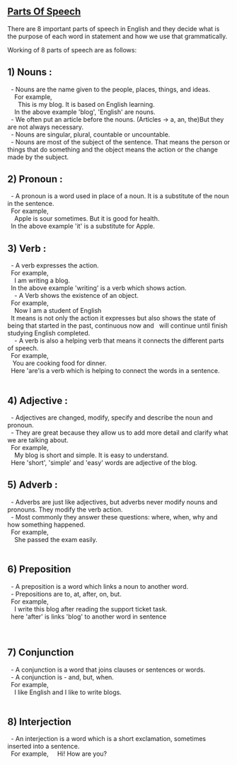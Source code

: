 
## [Parts Of Speech](https://priyankaMD.github.io/LearningBlogs/partofspeech)

There are 8 important parts of speech in English and they decide what is the purpose of each word in statement and 
how we use that grammatically.<br />

Working of 8 parts of speech are as follows:<br />

## 1) Nouns :<br />
  - Nouns are the name given to the people, places, things, and ideas.<br />
    For example, <br />
      This is my blog. It is based on English learning. <br />
    In the above example 'blog', 'English' are nouns.<br />
  - We often put an article before the nouns. (Articles -> a, an, the)But they are not always necessary.<br />
  - Nouns are singular, plural, countable or uncountable.<br />
  - Nouns are most of the subject of the sentence. That means the person or things that do something and the object means the action or the change made by the subject.<br />

## 2) Pronoun :<br />
  - A pronoun is a word used in place of a noun. It is a substitute of the noun in the sentence.<br />
  For example, <br />
    Apple is sour sometimes. But it is good for health.<br />
  In the above example 'it' is a substitute for Apple.<br />

## 3) Verb : <br />
  - A verb expresses the action. <br />
  For example, <br />
    I am writing a blog. <br />
  In the above example 'writing' is a verb which shows action.<br />
  
  - A Verb shows the existence of an object.<br />
  For example,<br />
    Now I am a student of English<br />
  It means is not only the action it expresses but also shows the state of being that started in the past, continuous now and 
  will continue until finish studying English completed.<br />
  
  - A verb is also a helping verb that means it connects the different parts of speech.<br />
  For example, <br />
   You are cooking food for dinner. <br />
  Here 'are'is a verb which is helping to connect the words in a sentence. <br />
  
  
## 4) Adjective :<br />
  - Adjectives are changed, modify, specify and describe the noun and pronoun.<br />
  - They are great because they allow us to add more detail and clarify what we are talking about.<br />
  For example, <br />
    My blog is short and simple. It is easy to understand.<br />
  Here 'short', 'simple' and 'easy' words are adjective of the blog. <br />

## 5) Adverb : <br />
  - Adverbs are just like adjectives, but adverbs never modify nouns and pronouns. They modify the verb action.<br />
  - Most commonly they answer these questions: where, when, why and how something happened.<br />
  For example, <br />
    She passed the exam easily.<br />
  
## 6) Preposition <br />
  - A preposition is a word which links a noun to another word.<br />
  - Prepositions are to, at, after, on, but.<br />
  For example, <br />
    I write this blog after reading the support ticket task. <br />
  here 'after' is links 'blog' to another word in sentence<br />

 
## 7) Conjunction<br />
  - A conjunction is a word that joins clauses or sentences or words.<br />
  - A conjunction is - and, but, when.<br />
  For example, <br />
    I like English and I like to write blogs.<br />
 
## 8) Interjection<br />
  - An interjection is a word which is a short exclamation, sometimes inserted into a sentence.<br />
  For example, 
    Hi! How are you?<br />
